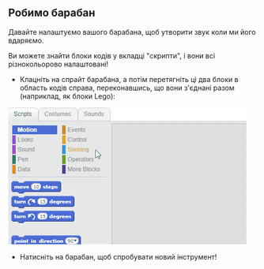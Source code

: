 ## Робимо барабан

Давайте налаштуємо вашого барабана, щоб утворити звук коли ми його вдаряємо.

Ви можете знайти блоки кодів у вкладці "скрипти", і вони всі різнокольорово налаштовані!

+ Клацніть на спрайт барабана, а потім перетягніть ці два блоки в область кодів справа, переконавшись, що вони з'єднані разом (наприклад, як блоки Lego):

![скріншот](images/connect-block.gif)

+ Натисніть на барабан, щоб спробувати новий інструмент!